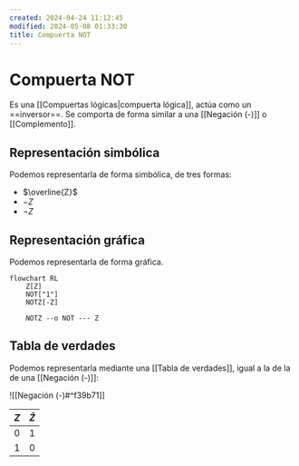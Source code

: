 ```yaml
---
created: 2024-04-24 11:12:45
modified: 2024-05-08 01:33:30
title: Compuerta NOT
---
```


# Compuerta NOT

Es una [[Compuertas lógicas|compuerta lógica]], actúa como un ==inversor==. Se comporta de forma similar a una [[Negación (-)]] o [[Complemento]].

## Representación simbólica

Podemos representarla de forma simbólica, de tres formas:

- $\overline{Z}$
- $-Z$
- $\lnot Z$

## Representación gráfica

Podemos representarla de forma gráfica.

```mermaid
flowchart RL
    Z[Z]
    NOT["1"]
    NOTZ[-Z]

    NOTZ --o NOT --- Z
```

## Tabla de verdades

Podemos representarla mediante una [[Tabla de verdades]], igual a la de la de una [[Negación (-)]]:

![[Negación (-)#^f39b71]]

| $Z$ | $\bar{Z}$ |
| --- | --------- |
| 0   | 1         |
| 1   | 0         |
